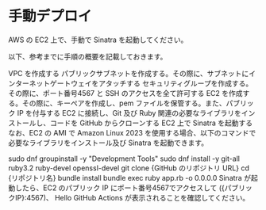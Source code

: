 # 手動デプロイ

AWS の EC2 上で、手動で Sinatra を起動してください。

以下、参考までに手順の概要を記載しておきます。

VPC を作成する
パブリックサブネットを作成する。その際に、サブネットにインターネットゲートウェイをアタッチする
セキュリティグループを作成する。その際に、ポート番号4567 と SSH のアクセスを全て許可する
EC2 を作成する。その際に、キーペアを作成し、pem ファイルを保管する。また、パブリック IP を付与する
EC2 に接続し、Git 及び Ruby 関連の必要なライブラリをインストールし、コードを GitHub からクローンする
EC2 上で Sinatra を起動する
なお、EC2 の AMI で Amazon Linux 2023 を使用する場合、以下のコマンドで必要なライブラリをインストール及び Sinatra を起動できます。

sudo dnf groupinstall -y "Development Tools"
sudo dnf install -y git-all ruby3.2 ruby-devel openssl-devel
git clone {GitHub のリポジトリ URL}
cd {リポジトリ名}
bundle install
bundle exec ruby app.rb -o 0.0.0.0
Sinatra が起動したら、EC2 のパブリック IP にポート番号4567でアクセスして ({パブリックIP}:4567)、 Hello GitHub Actions が表示されることを確認してください。
